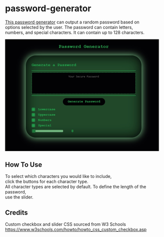 # password-generator

[This password generator](https://elrond-hubbard.github.io/password-generator/) can output a random password based on  
options selected by the user. The password can contain letters,  
numbers, and special characters. It can contain up to 128 characters.  

![Image](screenshot.jpg)

## How To Use

To select which characters you would like to include,  
click the buttons for each character type.  
All character types are selected by default.
To define the length of the password,  
use the slider.


## Credits

Custom checkbox and slider CSS sourced from W3 Schools
https://www.w3schools.com/howto/howto_css_custom_checkbox.asp